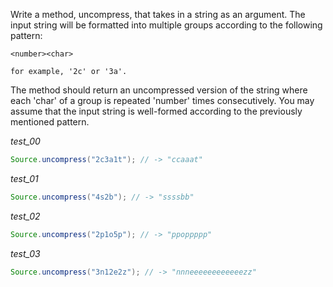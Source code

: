 Write a method, uncompress, that takes in a string as an argument. The input string will be formatted into multiple groups according to the following pattern:

```
<number><char>

for example, '2c' or '3a'.
```

The method should return an uncompressed version of the string where each 'char' of a group is repeated 'number' times consecutively. You may assume that the input string is well-formed according to the previously mentioned pattern.

_test_00_

```java
Source.uncompress("2c3a1t"); // -> "ccaaat"
```

_test_01_

```java
Source.uncompress("4s2b"); // -> "ssssbb"
```

_test_02_

```java
Source.uncompress("2p1o5p"); // -> "ppoppppp"
```

_test_03_

```java
Source.uncompress("3n12e2z"); // -> "nnneeeeeeeeeeeezz"
```
